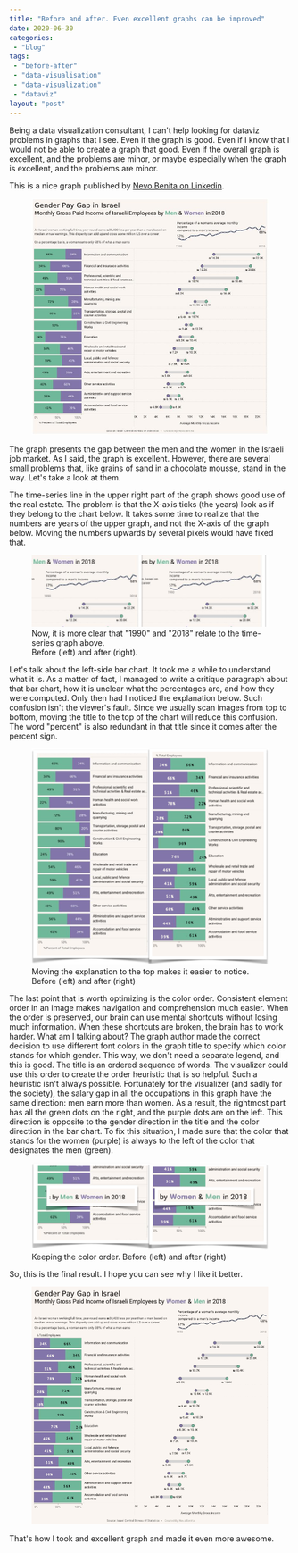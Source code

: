 ```yaml
---
title: "Before and after. Even excellent graphs can be improved"
date: 2020-06-30
categories: 
 - "blog"
tags: 
 - "before-after"
 - "data-visualisation"
 - "data-visualization"
 - "dataviz"
layout: "post"
---
```


<!-- wp:paragraph -->
Being a data visualization consultant, I can't help looking for dataviz problems in graphs that I see. Even if the graph is good. Even if I know that I would not be able to create a graph that good. Even if the overall graph is excellent, and the problems are minor, or maybe especially when the graph is excellent, and the problems are minor.


<!-- /wp:paragraph -->

<!-- wp:paragraph -->
This is a nice graph published by [Nevo Benita on Linkedin](https://www.linkedin.com/feed/update/urn:li:activity:6683047397792194560/).


<!-- /wp:paragraph -->

<!-- wp:image {"id":3388,"sizeSlug":"large"} -->
<figure class="wp-block-image size-large"><img src="/assets/img/2020/06/image-7.png" alt="" class="wp-image-3388"></figure>
<!-- /wp:image -->

<!-- wp:paragraph -->
The graph presents the gap between the men and the women in the Israeli job market. As I said, the graph is excellent. However, there are several small problems that, like grains of sand in a chocolate mousse, stand in the way. Let's take a look at them.


<!-- /wp:paragraph -->

<!-- wp:paragraph -->
The time-series line in the upper right part of the graph shows good use of the real estate. The problem is that the X-axis ticks (the years) look as if they belong to the chart below. It takes some time to realize that the numbers are years of the upper graph, and not the X-axis of the graph below. Moving the numbers upwards by several pixels would have fixed that.


<!-- /wp:paragraph -->

<!-- wp:image {"id":3389,"sizeSlug":"large"} -->
<figure class="wp-block-image size-large"><img src="/assets/img/2020/06/image-8.png" alt="" class="wp-image-3389"><figcaption>Now, it is more clear that "1990" and "2018" relate to the time-series graph above.<br>Before (left) and after (right). </figcaption></figure>
<!-- /wp:image -->

<!-- wp:paragraph -->

<!-- /wp:paragraph -->

<!-- wp:paragraph -->
Let's talk about the left-side bar chart. It took me a while to understand what it is. As a matter of fact, I managed to write a critique paragraph about that bar chart, how it is unclear what the percentages are, and how they were computed. Only then had I noticed the explanation below. Such confusion isn't the viewer's fault. Since we usually scan images from top to bottom, moving the title to the top of the chart will reduce this confusion. The word "percent" is also redundant in that title since it comes after the percent sign.


<!-- /wp:paragraph -->

<!-- wp:image {"id":3391,"sizeSlug":"large"} -->
<figure class="wp-block-image size-large"><img src="/assets/img/2020/06/image-9.png" alt="" class="wp-image-3391"><figcaption>Moving the explanation to the top makes it easier to notice. Before (left) and after (right)</figcaption></figure>
<!-- /wp:image -->

<!-- wp:paragraph -->

<!-- /wp:paragraph -->

<!-- wp:paragraph -->
The last point that is worth optimizing is the color order. Consistent element order in an image makes navigation and comprehension much easier. When the order is preserved, our brain can use mental shortcuts without losing much information. When these shortcuts are broken, the brain has to work harder. What am I talking about? The graph author made the correct decision to use different font colors in the graph title to specify which color stands for which gender. This way, we don't need a separate legend, and this is good. The title is an ordered sequence of words. The visualizer could use this order to create the order heuristic that is so helpful. Such a heuristic isn't always possible. Fortunately for the visualizer (and sadly for the society), the salary gap in all the occupations in this graph have the same direction: men earn more than women. As a result, the rightmost part has all the green dots on the right, and the purple dots are on the left. This direction is opposite to the gender direction in the title and the color direction in the bar chart. To fix this situation, I made sure that the color that stands for the women (purple) is always to the left of the color that designates the men (green).


<!-- /wp:paragraph -->

<!-- wp:image {"id":3398,"sizeSlug":"large"} -->
<figure class="wp-block-image size-large"><img src="/assets/img/2020/06/image-14.png" alt="" class="wp-image-3398"><figcaption>Keeping the color order. Before (left) and after (right)</figcaption></figure>
<!-- /wp:image -->

<!-- wp:paragraph -->

<!-- /wp:paragraph -->

<!-- wp:paragraph -->
So, this is the final result. I hope you can see why I like it better.


<!-- /wp:paragraph -->

<!-- wp:image {"id":3395,"sizeSlug":"large"} -->
<figure class="wp-block-image size-large"><img src="/assets/img/2020/06/image-12.png" alt="" class="wp-image-3395"></figure>
<!-- /wp:image -->

<!-- wp:paragraph -->
That's how I took and excellent graph and made it even more awesome.


<!-- /wp:paragraph -->
